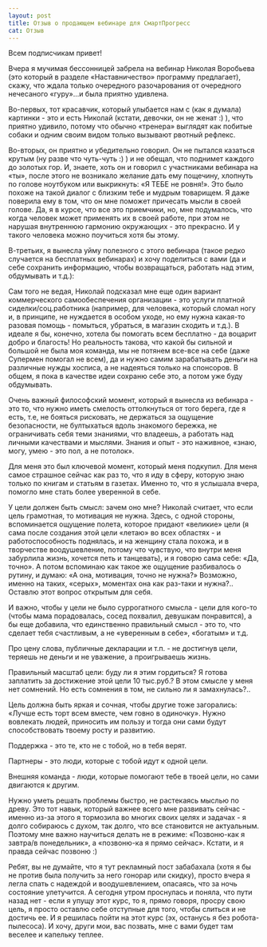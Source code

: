 ```yaml
---
layout: post
title: Отзыв о продающем вебинаре для СмартПрогресс
cat: Отзыв
---
```


Всем подписчикам привет!

Вчера я мучимая бессонницей забрела на вебинар Николая Воробьева (это который в разделе «Наставничество» программу предлагает), скажу, что ждала только очередного разочарования от очередного нечесаного «гуру»...и была приятно удивлена.

Во-первых, тот красавчик, который улыбается нам с (как я думала) картинки - это и есть Николай (кстати, девочки, он не женат :) ), что приятно удивило, потому что обычно «тренера» выглядят как побитые собаки и одним своим видом только вызывают рвотный рефлекс.

Во-вторых, он приятно и убедительно говорил. Он не пытался казаться крутым (ну разве что чуть-чуть :) ) и не обещал, что поднимет каждого до золотых гор. И, знаете, хоть он и говорил с участниками вебинара на «ты», после этого не возникало желание дать ему пощечину, хлопнуть по голове ноутбуком или выкрикнуть: «Я ТЕБЕ не ровня!». Это было похоже на такой диалог с близким тебе и мудрым товарищем. Я даже поверила ему в том, что он мне поможет причесать мысли в своей голове. Да, я в курсе, что все это приемчики, но, мне подумалось, что когда человек может применять их в своей работе, при этом не нарушая внутреннюю гармонию окружающих - это прекрасно. И у такого человека можно поучиться хотя бы этому.

В-третьих, я вынесла уйму полезного с этого вебинара (такое редко случается на бесплатных вебинарах) и хочу поделиться с вами (да и себе сохранить информацию, чтобы возвращаться, работать над этим, обдумывать и т.д.):

Сам того не ведая, Николай подсказал мне еще один вариант коммерческого самообеспечения организации - это услуги платной сиделки/соц.работника (например, для человека, который сломал ногу и, в принципе, не нуждается в особом уходе, но ему нужна какая-то разовая помощь - помыться, убраться, в магазин сходить и т.д.). В идеале я бы, конечно, хотела бы помогать всем бесплатно - да воцарит добро и благость! Но реальность такова, что какой бы сильной и большой не была моя команда, мы не потянем все-все на себе (даже Супермен помогал не всем), да и нужно самим зарабатывать деньги на различные нужды хосписа, а не надеяться только на спонсоров. В общем, я пока в качестве идеи сохраню себе это, а потом уже буду обдумывать.

Очень важный философский момент, который я вынесла из вебинара - это то, что нужно иметь смелость оттолкнуться от того берега, где я есть, т.е, не бояться рисковать, не держаться за ощущение безопасности, не бултыхаться вдоль знакомого бережка, не ограничивать себя теми знаниями, что владеешь, а работать над личными качествами и мыслями. Знания и опыт - это наживное, «знаю, могу, умею - это пол, а не потолок».

Для меня это был ключевой момент, который меня подкупил. Для меня самое страшное сейчас как раз то, что я иду в сферу, которую знаю только по книгам и статьям в газетах. Именно то, что я услышала вчера, помогло мне стать более уверенной в себе.

У цели должен быть смысл: зачем оно мне? Николай считает, что если цель грамотная, то мотивация не нужна. Здесь, с одной стороны, вспоминается ощущение полета, которое придают «великие» цели (я сама после создания этой цели «летаю» во всех областях - и работоспособность поднялась, и на женщину стала похожа, и в творчестве воодушевление, потому что чувствую, что внутри меня забурлила жизнь, хочется петь и танцевать), и я говорю сама себе: «Да, точно». А потом вспоминаю как такое же ощущение разбивалось о рутину, и думаю: «А она, мотивация, точно не нужна?» Возможно, именно на таких, «серых», моментах она как раз-таки и нужна?.. Оставлю этот вопрос открытым для себя. 

И важно, чтобы у цели не было суррогатного смысла - цели для кого-то (чтобы мама порадовалась, сосед похвалил, девушкам понравится), а бы еще добавила, что единственно правильный смысл - это то, что сделает тебя счастливым, а не «уверенным в себе», «богатым» и т.д.

Про цену слова, публичные декларации и т.п. - не достигнув цели, теряешь не деньги и не уважение, а проигрываешь жизнь.

Правильный масштаб цели: буду ли я этим гордиться? Я готова заплатить за достижение этой цели 10 тыс.руб.? В этом смысле у меня нет сомнений. Но есть сомнения в том, не сильно ли я замахнулась?..

Цель должна быть яркая и сочная, чтобы другие тоже загорались: «Лучше есть торт всем вместе, чем говно в одиночку». Нужно вовлекать людей, приносить им пользу и тогда они сами будут способствовать твоему росту и развитию.

Поддержка - это те, кто не с тобой, но в тебя верят.

Партнеры - это люди, которые с тобой идут к одной цели.

Внешняя команда - люди, которые помогают тебе в твоей цели, но сами двигаются к другим.

Нужно уметь решать проблемы быстро, не растекаясь мыслью по древу. Это тот навык, который важнее всего мне развивать сейчас - именно из-за этого я тормозила во многих своих целях и задачах - я долго собираюсь с духом, так долго, что все становится не актуальным. Поэтому мне важно научиться делать не в режиме: «Позвоню-как я завтра/в понедельник», а «позвоню-ка я прямо сейчас». Кстати, и я правда сейчас позвоню :)

Ребят, вы не думайте, что я тут рекламный пост забабахала (хотя я бы не против была получить за него гонорар или скидку), просто вчера я легла спать с надеждой и воодушевлением, опасаясь, что за ночь состояние улетучится. А сегодня утром проснулась и поняла, что пути назад нет - если я упущу этот курс, то я, прямо говоря, просру свою цель, я просто оставлю себе отступные для того, чтобы слиться и не достичь ее. И я решилась пойти на этот курс (эх, останусь я без робота-пылесоса). И хочу, други мои, вас позвать, мне с вами будет там веселее и капельку теплее.